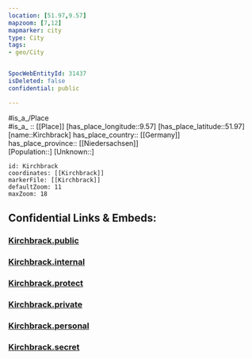 ```yaml
---
location: [51.97,9.57] 
mapzoom: [7,12] 
mapmarker: city 
type: City
tags:
- geo/City


SpocWebEntityId: 31437
isDeleted: false
confidential: public

---
```

#is_a_/Place  
#is_a_ :: [[Place]] 
[has_place_longitude::9.57] 
[has_place_latitude::51.97] 
[name::Kirchbrack] 
has_place_country:: [[Germany]]  
has_place_province:: [[Niedersachsen]]  
[Population::] 
[Unknown::] 


```leaflet
id: Kirchbrack
coordinates: [[Kirchbrack]] 
markerFile: [[Kirchbrack]] 
defaultZoom: 11 
maxZoom: 18
```


## Confidential Links & Embeds: 

### [Kirchbrack.public](/_public/\Earth\Continent\Europe\Europe~Central\Germany\Germany~West\Niedersachsen\counties~Niedersachsen\Holzminden\cities~Holzminden\Bodenwerder-Polle\boroughs~Bodenwerder-Polle\HeinsenKirchbrack.public.md) 

### [Kirchbrack.internal](/_internal/\Earth\Continent\Europe\Europe~Central\Germany\Germany~West\Niedersachsen\counties~Niedersachsen\Holzminden\cities~Holzminden\Bodenwerder-Polle\boroughs~Bodenwerder-Polle\HeinsenKirchbrack.internal.md) 

### [Kirchbrack.protect](/_protect/\Earth\Continent\Europe\Europe~Central\Germany\Germany~West\Niedersachsen\counties~Niedersachsen\Holzminden\cities~Holzminden\Bodenwerder-Polle\boroughs~Bodenwerder-Polle\HeinsenKirchbrack.protect.md) 

### [Kirchbrack.private](/_private/\Earth\Continent\Europe\Europe~Central\Germany\Germany~West\Niedersachsen\counties~Niedersachsen\Holzminden\cities~Holzminden\Bodenwerder-Polle\boroughs~Bodenwerder-Polle\HeinsenKirchbrack.private.md) 

### [Kirchbrack.personal](/_personal/\Earth\Continent\Europe\Europe~Central\Germany\Germany~West\Niedersachsen\counties~Niedersachsen\Holzminden\cities~Holzminden\Bodenwerder-Polle\boroughs~Bodenwerder-Polle\HeinsenKirchbrack.personal.md) 

### [Kirchbrack.secret](/_secret/\Earth\Continent\Europe\Europe~Central\Germany\Germany~West\Niedersachsen\counties~Niedersachsen\Holzminden\cities~Holzminden\Bodenwerder-Polle\boroughs~Bodenwerder-Polle\HeinsenKirchbrack.secret.md)

